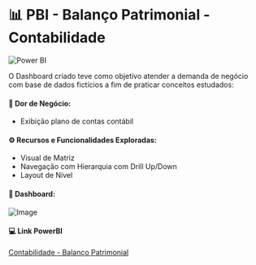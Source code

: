 # 📊 PBI - Balanço Patrimonial - Contabilidade

![Power BI](https://img.shields.io/badge/Power-BI-d6c936?style=for-the-badge&logo=power-bi&logoColor=white)

O Dashboard criado teve como objetivo atender a demanda de negócio com base de dados fictícios a fim de praticar conceitos estudados:

#### 🧪 Dor de Negócio:

- Exibição plano de contas contábil

#### ⚙️ Recursos e Funcionalidades Exploradas:

  - Visual de Matriz
  - Navegação com Hierarquia com Drill Up/Down
  - Layout de Nível

#### 🧰 Dashboard:

![Image](\Images\image.png)

#### 💻 Link PowerBI
[Contabilidade - Balanço Patrimonial](https://app.powerbi.com/links/XopeZtKBwq?ctid=ab92b966-4489-4c22-9fc6-1535db65d26f&pbi_source=linkShare)
